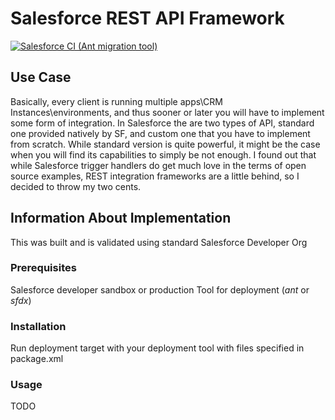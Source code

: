 # Salesforce REST API Framework

[![Salesforce CI (Ant migration tool)](https://github.com/lciesielski/REST-API-Framework/actions/workflows/ant.yml/badge.svg)](https://github.com/lciesielski/REST-API-Framework/actions/workflows/ant.yml)

## Use Case

Basically, every client is running multiple apps\CRM Instances\environments, and thus sooner or later you will have to implement some form of integration.
In Salesforce the are two types of API, standard one provided natively by SF, and custom one that you have to implement from scratch.
While standard version is quite powerful, it might be the case when you will find its capabilities to simply be not enough.
I found out that while Salesforce trigger handlers do get much love in the terms of open source examples, REST integration frameworks are a little behind, so I decided to throw my two cents.

## Information About Implementation

This was built and is validated using standard Salesforce Developer Org

### Prerequisites

Salesforce developer sandbox or production
Tool for deployment (_ant_ or _sfdx_)

### Installation

Run deployment target with your deployment tool with files specified in package.xml

### Usage

TODO